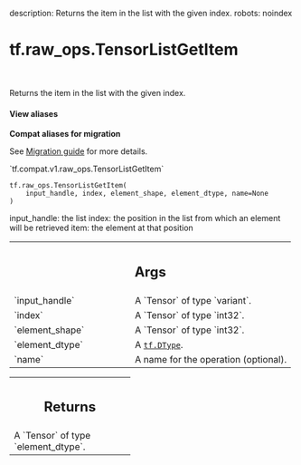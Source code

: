 description: Returns the item in the list with the given index.
robots: noindex

# tf.raw_ops.TensorListGetItem

<!-- Insert buttons and diff -->

<table class="tfo-notebook-buttons tfo-api nocontent" align="left">

</table>



Returns the item in the list with the given index.


<section class="expandable">
  <h4 class="showalways">View aliases</h4>
  <p>
<b>Compat aliases for migration</b>
<p>See
<a href="https://www.tensorflow.org/guide/migrate">Migration guide</a> for
more details.</p>
<p>`tf.compat.v1.raw_ops.TensorListGetItem`</p>
</p>
</section>

<pre class="devsite-click-to-copy prettyprint lang-py tfo-signature-link">
<code>tf.raw_ops.TensorListGetItem(
    input_handle, index, element_shape, element_dtype, name=None
)
</code></pre>



<!-- Placeholder for "Used in" -->

input_handle: the list
index: the position in the list from which an element will be retrieved
item: the element at that position

<!-- Tabular view -->
 <table class="responsive fixed orange">
<colgroup><col width="214px"><col></colgroup>
<tr><th colspan="2"><h2 class="add-link">Args</h2></th></tr>

<tr>
<td>
`input_handle`<a id="input_handle"></a>
</td>
<td>
A `Tensor` of type `variant`.
</td>
</tr><tr>
<td>
`index`<a id="index"></a>
</td>
<td>
A `Tensor` of type `int32`.
</td>
</tr><tr>
<td>
`element_shape`<a id="element_shape"></a>
</td>
<td>
A `Tensor` of type `int32`.
</td>
</tr><tr>
<td>
`element_dtype`<a id="element_dtype"></a>
</td>
<td>
A <a href="../../tf/dtypes/DType.md"><code>tf.DType</code></a>.
</td>
</tr><tr>
<td>
`name`<a id="name"></a>
</td>
<td>
A name for the operation (optional).
</td>
</tr>
</table>



<!-- Tabular view -->
 <table class="responsive fixed orange">
<colgroup><col width="214px"><col></colgroup>
<tr><th colspan="2"><h2 class="add-link">Returns</h2></th></tr>
<tr class="alt">
<td colspan="2">
A `Tensor` of type `element_dtype`.
</td>
</tr>

</table>

